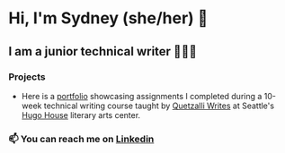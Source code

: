 # Hi, I'm Sydney (she/her) 👋
## I am a junior technical writer 👩🏾‍💻

### Projects
- Here is a [portfolio](https://github.com/sydney-sea/Sydney-TechWritingPortfolio) showcasing assignments I completed during a 10-week technical writing course taught by [Quetzalli Writes](https://www.quetzalliwrites.com/) at Seattle's [Hugo House](https://hugohouse.org/) literary arts center. 

### 📫 You can reach me on [Linkedin](https://www.linkedin.com/in/sydneycarson/)

<!--
**sydney-sea/sydney-sea** is a ✨ _special_ ✨ repository because its `README.md` (this file) appears on your GitHub profile.

Here are some ideas to get you started:

- 🔭 I’m currently working on ...
- 🌱 I’m currently learning ...
- 👯 I’m looking to collaborate on ...
- 🤔 I’m looking for help with ...
- 💬 Ask me about ...
- 📫 How to reach me: ...
- 😄 Pronouns: ...
- ⚡ Fun fact: ...
-->

